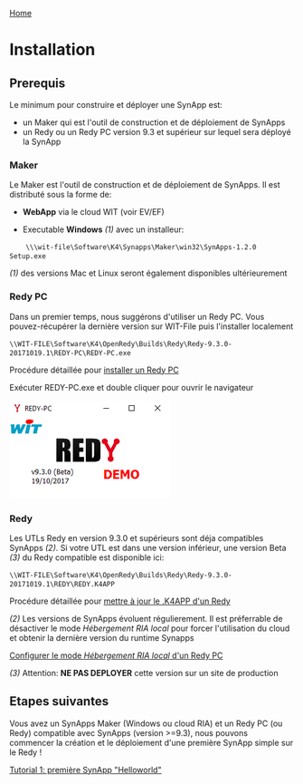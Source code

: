[Home](sitemap.md)

# Installation

## Prerequis

Le minimum pour construire et déployer une SynApp est:
* un Maker qui est l'outil de construction et de déploiement de SynApps
* un Redy ou un Redy PC version 9.3 et supérieur sur lequel sera déployé la SynApp

### Maker

Le Maker est l'outil de construction et de déploiement de SynApps. Il est distributé sous la forme de:
* **WebApp** via le cloud WIT (voir EV/EF)

* Executable **Windows** *(1)* avec un installeur:
```
    \\\wit-file\Software\K4\Synapps\Maker\win32\SynApps-1.2.0 Setup.exe 
```

*(1)* des versions Mac et Linux seront également disponibles ultérieurement

### Redy PC 

Dans un premier temps, nous suggérons d'utiliser un Redy PC. Vous pouvez-récupérer la dernière version sur WIT-File puis l'installer localement
```
\\WIT-FILE\Software\K4\OpenRedy\Builds\Redy\Redy-9.3.0-20171019.1\REDY-PC\REDY-PC.exe
```
Procédure détaillée pour [installer un Redy PC](redy/install.md)

Exécuter REDY-PC.exe et double cliquer pour ouvrir le navigateur

![RedyPC](assets/redyPCexe.png)

### Redy

Les UTLs Redy en version 9.3.0 et supérieurs sont déja compatibles SynApps *(2)*.
Si votre UTL est dans une version inférieur, une version Beta *(3)* du Redy compatible est disponible ici:
```
\\WIT-FILE\Software\K4\OpenRedy\Builds\Redy\Redy-9.3.0-20171019.1\REDY\REDY.K4APP
```
Procédure détaillée pour [mettre à jour le .K4APP d'un Redy](redy/install.md)

*(2)* Les versions de SynApps évoluent régulierement. Il est préferrable de désactiver le mode *Hébergement RIA local* pour forcer l'utilisation du cloud et obtenir la dernière version du runtime Synapps

[Configurer le mode *Hébergement RIA local* d'un Redy PC](redy/configure.md)

*(3)* Attention: **NE PAS DEPLOYER** cette version sur un site de production

## Etapes suivantes

Vous avez un SynApps Maker (Windows ou cloud RIA) et un Redy PC (ou Redy) compatible avec SynApps (version >=9.3), nous pouvons commencer la création et le déploiement d'une première SynApp simple sur le Redy !

[Tutorial 1: première SynApp "Helloworld"](tutos/tuto01/index.md)